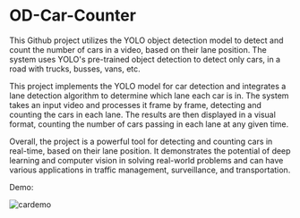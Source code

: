 # OD-Car-Counter
This Github project utilizes the YOLO object detection model to detect and count the number of cars in a video, based on their lane position. The system uses YOLO's pre-trained object detection to detect only cars, in a road with trucks, busses, vans, etc. 

This project implements the YOLO model for car detection and integrates a lane detection algorithm to determine which lane each car is in. The system takes an input video and processes it frame by frame, detecting and counting the cars in each lane. The results are then displayed in a visual format, counting the number of cars passing in each lane at any given time. 

Overall, the project is a powerful tool for detecting and counting cars in real-time, based on their lane position. It demonstrates the potential of deep learning and computer vision in solving real-world problems and can have various applications in traffic management, surveillance, and transportation.

Demo:

![cardemo](https://user-images.githubusercontent.com/98288912/229346281-5adbb85d-10f5-4965-b848-6961a968a7d6.gif)
